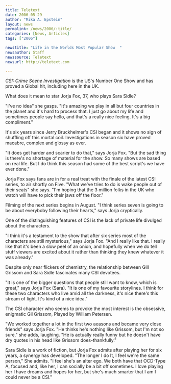 ```yaml
---
title: Teletext
date: 2006-05-29
author: "Mika A. Epstein"
layout: news
permalink: /news/2006/:title/
categories: [News, Articles]
tags: ["2006"]

newstitle: "Life in the Worlds Most Popular Show  "
newsauthor: Staff
newssource: Teletext
newsurl: http://teletext.com

---
```


*CSI: Crime Scene Investigation* is the US's Number One Show and has proved a Global hit, including here in the UK.

What does it mean to star Jorja Fox, 37, who plays Sara Sidle?

"I've no idea" she gasps. "It's amazing we play in all but four countries in the planet and it's hard to process that. I just go about my life and sometimes people say hello, and that's a really nice feeling. It's a big compliment."

It's six years since Jerry Bruckhelmer's CSI began and it shows no sign of shuffling off this mortal coil. Investigations in season six have proved macabre, complex and glossy as ever.

"It does get harder and scarier to do that," says Jorja Fox. "But the sad thing is there's no shortage of material for the show. So many shows are based on real life. But I do think this season had some of the best script's we have ever done."

Jorja Fox says fans are in for a real treat with the finale of the latest CSI series, to air shortly on Five. "What we've tries to do is wake people out of their seats" she says. "I'm hoping that the 3 million folks in the UK who watch will have to pick their jaws off the floor."

Filming of the next series begins in August. "I think series seven is going to be about everyboby following their hearts," says Jorja cryptically.

One of the distinguishing features of CSI is the lack of private life divulged about the characters.

"I think it's a testament to the show that after six series most of the characters are still mysterious," says Jorja Fox. "And I really like that. I really like that it's been a slow peel of an onion, and hopefully when we do tell stuff viewers are excited about it rather than thinking they knew whatever it was already."

Despite only near flickers of chemistry, the relationship between Gill Grissom and Sara Sidle fascinates many CSI devotees.

"It is one of the bigger questions that people still want to know, which is great," says Jorja Fox (Sara). "It is one of my favourite storylines. I think for these two characters who live amid all the darkness, it's nice there's this stream of light. It's kind of a nice idea."

The CSI character who seems to provoke the most interest is the obsessive, enigmatic Gil Grissom, Played by William Petersen.

"We worked together a lot in the first two aeasons and became very close friends" says Jorja Fox. "He thinks he's nothing like Grissom, but I'm not so sure," she adds, laughing. "He is actually really funny but he doesn't have dry quotes in his head like Grissom does-thankfully."

Sara Sidle is a work of fiction, but Jorja Fox admits after playing her for six years, a synergy has developed. "The longer I do It, I feel we're the same person," She admits. "I feel she's an alter ego. We both have that OCD-Type A, focused and, like her, I can socially be a bit off sometimes. I love playing her I have dreams and hopes for her, but she's much smarter that I am I could never be a CSI."

